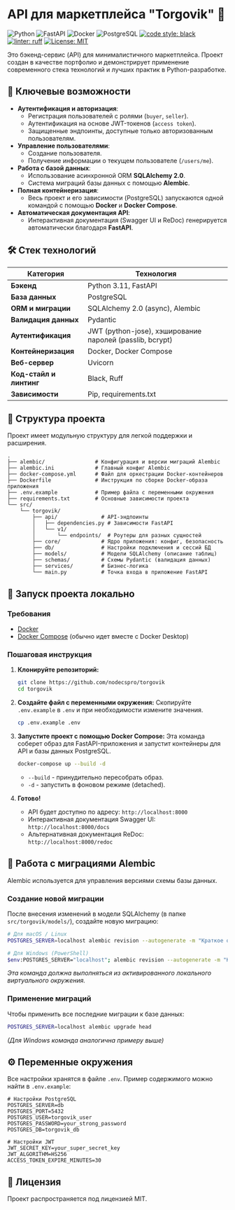 # API для маркетплейса "Torgovik" 🚀

![Python](https://img.shields.io/badge/Python-3.11-blue.svg)
![FastAPI](https://img.shields.io/badge/FastAPI-0.110.0-green.svg)
![Docker](https://img.shields.io/badge/Docker-20.10-blue)
![PostgreSQL](https://img.shields.io/badge/PostgreSQL-15-lightgrey.svg)
[![code style: black](https://img.shields.io/badge/code%20style-black-000000.svg)](https://github.com/psf/black)
[![linter: ruff](https://img.shields.io/endpoint?url=https://raw.githubusercontent.com/astral-sh/ruff/main/assets/badge/v2.json)](https://github.com/astral-sh/ruff)
[![License: MIT](https://img.shields.io/badge/License-MIT-yellow.svg)](https://opensource.org/licenses/MIT)

Это бэкенд-сервис (API) для минималистичного маркетплейса. Проект создан в качестве портфолио и демонстрирует применение современного стека технологий и лучших практик в Python-разработке.

## 🌟 Ключевые возможности

*   **Аутентификация и авторизация**:
    *   Регистрация пользователей с ролями (`buyer`, `seller`).
    *   Аутентификация на основе JWT-токенов (`access token`).
    *   Защищенные эндпоинты, доступные только авторизованным пользователям.
*   **Управление пользователями**:
    *   Создание пользователя.
    *   Получение информации о текущем пользователе (`/users/me`).
*   **Работа с базой данных**:
    *   Использование асинхронной ORM **SQLAlchemy 2.0**.
    *   Система миграций базы данных с помощью **Alembic**.
*   **Полная контейнеризация**:
    *   Весь проект и его зависимости (PostgreSQL) запускаются одной командой с помощью **Docker** и **Docker Compose**.
*   **Автоматическая документация API**:
    *   Интерактивная документация (Swagger UI и ReDoc) генерируется автоматически благодаря **FastAPI**.


## 🛠️ Стек технологий

| Категория               | Технология                                               |
| ----------------------- | -------------------------------------------------------- |
| **Бэкенд**              | Python 3.11, FastAPI                                     |
| **База данных**         | PostgreSQL                                               |
| **ORM и миграции**      | SQLAlchemy 2.0 (async), Alembic                          |
| **Валидация данных**    | Pydantic                                                 |
| **Аутентификация**      | JWT (python-jose), хэширование паролей (passlib, bcrypt) |
| **Контейнеризация**     | Docker, Docker Compose                                   |
| **Веб-сервер**          | Uvicorn                                                  |
| **Код-стайл и линтинг** | Black, Ruff                                              |
| **Зависимости**         | Pip, requirements.txt                                    |

## 📂 Структура проекта

Проект имеет модульную структуру для легкой поддержки и расширения.

```
.
├── alembic/                # Конфигурация и версии миграций Alembic
├── alembic.ini             # Главный конфиг Alembic
├── docker-compose.yml      # Файл для оркестрации Docker-контейнеров
├── Dockerfile              # Инструкция по сборке Docker-образа приложения
├── .env.example            # Пример файла с переменными окружения
├── requirements.txt        # Основные зависимости проекта
└── src/
    └── torgovik/
        ├── api/              # API-эндпоинты
        │   ├── dependencies.py # Зависимости FastAPI
        │   └── v1/
        │       └── endpoints/  # Роутеры для разных сущностей
        ├── core/             # Ядро приложения: конфиг, безопасность
        ├── db/               # Настройки подключения и сессий БД
        ├── models/           # Модели SQLAlchemy (описание таблиц)
        ├── schemas/          # Схемы Pydantic (валидация данных)
        ├── services/         # Бизнес-логика
        └── main.py           # Точка входа в приложение FastAPI
```

## 🚀 Запуск проекта локально

### Требования
*   [Docker](https://www.docker.com/get-started)
*   [Docker Compose](https://docs.docker.com/compose/install/) (обычно идет вместе с Docker Desktop)

### Пошаговая инструкция

1.  **Клонируйте репозиторий:**
    ```bash
    git clone https://github.com/nodecspro/torgovik
    cd torgovik
    ```

2.  **Создайте файл с переменными окружения:**
    Скопируйте `.env.example` в `.env` и при необходимости измените значения.
    ```bash
    cp .env.example .env
    ```

3.  **Запустите проект с помощью Docker Compose:**
    Эта команда соберет образ для FastAPI-приложения и запустит контейнеры для API и базы данных PostgreSQL.
    ```bash
    docker-compose up --build -d
    ```
    *   `--build` - принудительно пересобрать образ.
    *   `-d` - запустить в фоновом режиме (detached).

4.  **Готово!**
    *   API будет доступно по адресу: `http://localhost:8000`
    *   Интерактивная документация Swagger UI: `http://localhost:8000/docs`
    *   Альтернативная документация ReDoc: `http://localhost:8000/redoc`

## 🐘 Работа с миграциями Alembic

Alembic используется для управления версиями схемы базы данных.

### Создание новой миграции

После внесения изменений в модели SQLAlchemy (в папке `src/torgovik/models/`), создайте новую миграцию:
```bash
# Для macOS / Linux
POSTGRES_SERVER=localhost alembic revision --autogenerate -m "Краткое описание миграции"

# Для Windows (PowerShell)
$env:POSTGRES_SERVER="localhost"; alembic revision --autogenerate -m "Краткое описание миграции"
```
*Эта команда должна выполняться из активированного локального виртуального окружения.*

### Применение миграций

Чтобы применить все последние миграции к базе данных:
```bash
POSTGRES_SERVER=localhost alembic upgrade head
```
*(Для Windows команда аналогична примеру выше)*

## ⚙️ Переменные окружения

Все настройки хранятся в файле `.env`. Пример содержимого можно найти в `.env.example`:

```env
# Настройки PostgreSQL
POSTGRES_SERVER=db
POSTGRES_PORT=5432
POSTGRES_USER=torgovik_user
POSTGRES_PASSWORD=your_strong_password
POSTGRES_DB=torgovik_db

# Настройки JWT
JWT_SECRET_KEY=your_super_secret_key
JWT_ALGORITHM=HS256
ACCESS_TOKEN_EXPIRE_MINUTES=30
```

## 📝 Лицензия

Проект распространяется под лицензией MIT.